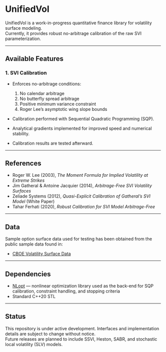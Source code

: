# UnifiedVol

UnifiedVol is a work-in-progress quantitative finance library for volatility surface modeling.  
Currently, it provides robust no-arbitrage calibration of the raw SVI parameterization.  

---

## Available Features

### 1. SVI Calibration
- Enforces no-arbitrage conditions:
  1. No calendar arbitrage  
  2. No butterfly spread arbitrage  
  3. Positive minimum variance constraint  
  4. Roger Lee’s asymptotic wing slope bounds  

- Calibration performed with Sequential Quadratic Programming (SQP). 
- Analytical gradients implemented for improved speed and numerical stability.
- Calibration results are tested afterward.

---

## References
- Roger W. Lee (2003), *The Moment Formula for Implied Volatility at Extreme Strikes*  
- Jim Gatheral & Antoine Jacquier (2014), *Arbitrage-Free SVI Volatility Surfaces*  
- Zeliade Systems (2012), *Quasi-Explicit Calibration of Gatheral’s SVI Model* (White Paper)  
- Tahar Ferhati (2020), *Robust Calibration for SVI Model Arbitrage-Free*
  
---

## Data
Sample option surface data used for testing has been obtained from the public sample data found in:  

- [CBOE Volatility Surface Data](https://datashop.cboe.com/volatility-surfaces)  

---

## Dependencies
- [NLopt](https://nlopt.readthedocs.io/) — nonlinear optimization library used as the back-end for SQP calibration, constraint handling, and stopping criteria  
- Standard C++20 STL  

---

## Status
This repository is under active development. Interfaces and implementation details are subject to change without notice.  
Future releases are planned to include SSVI, Heston, SABR, and stochastic local volatility (SLV) models.
